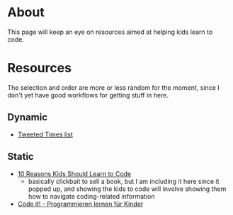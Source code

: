 # About

This page will keep an eye on resources aimed at helping kids learn to code. 

# Resources

The selection and order are more or less random for the moment, since I don't yet have good workflows for getting stuff in here.

## Dynamic

* [Tweeted Times list](http://tweetedtimes.com/v/13253)

## Static

* [10 Reasons Kids Should Learn to Code ](http://brianaspinall.com/10-reasons-kids-should-learn-to-code/)
  - basically clickbait to sell a book, but I am including it here since it popped up, and showing the kids to code will involve showing them how to navigate coding-related information 
* [Code it! - Programmieren lernen für Kinder](https://digitale-spielewelten.de/projekte/code-it-programmieren-lernen-fur-kinder/257)
